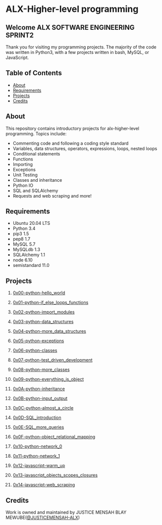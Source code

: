# ALX-Higher-level programming

## Welcome ALX SOFTWARE ENGINEERING SPRINT2
Thank you for visiting my programming projects. The majority of the code was written in Python3, with a few projects written in bash, MySQL, or JavaScript.

## Table of Contents
* [About](#about)
* [Requirements](#requirements)
* [Projects](#projects)
* [Credits](#credits)

## About
This repository contains introductory projects for alx-higher-level programming. Topics include:
- Commenting code and following a coding style standard
- Variables, data structures, operators, expressions, loops, nested loops
- Conditional statements
- Functions
- Importing
- Exceptions
- Unit Testing
- Classes and inheritance
- Python IO
- SQL and SQLAlchemy
- Requests and web scraping
and more!

## Requirements
* Ubuntu 20.04 LTS
* Python 3.4
* pip3 1.5
* pep8 1.7
* MySQL 5.7
* MySQLdb 1.3
* SQLAlchemy 1.1
* node 6.10
* semistandard 11.0

## Projects

1. [0x00-python-hello_world](./0x00-python-hello_world)

2. [0x01-python-if_else_loops_functions](./0x01-python-if_else_loops_functions)

3. [0x02-python-import_modules](./0x02-python-import_modules)

4. [0x03-python-data_structures](./0x03-python-data_structures)

5. [0x04-python-more_data_structures](./0x04-python-more_data_structures)

6. [0x05-python-exceptions](./0x05-python-exceptions)

7. [0x06-python-classes](./0x06-python-classes)

8. [0x07-python-test_driven_development](./0x07-python-test_driven_development)

9. [0x08-python-more_classes](./0x08-python-more_classes)

10. [0x09-python-everything_is_object](./0x09-python-everything_is_object)

11. [0x0A-python-inheritance](./0x0A-python-inheritance)

12. [0x0B-python-input_output](./0x0B-python-input_output)

13. [0x0C-python-almost_a_circle](./0x0C-python-almost_a_circle)

14. [0x0D-SQL_introduction](./0x0D-SQL_introduction)

15. [0x0E-SQL_more_queries](./0x0E-SQL_more_queries)

16. [0x0F-python-object_relational_mapping](./0x0F-python-object_relational_mapping)

17. [0x10-python-network_0](./0x10-python-network_0)

18. [0x11-python-network_1](./0x11-python-network_1)

19. [0x12-javascript-warm_up](./0x12-javascript-warm_up)

20. [0x13-javascript_objects_scopes_closures](./0x13-javascript_objects_scopes_closures)

21. [0x14-javascript-web_scraping](./0x14-javascript-web_scraping)

## Credits
Work is owned and maintained by JUSTICE MENSAH BLAY MEWUBE([@JUSTICEMENSAH-ALX](https://twitter.com/JUSTICEMBLAY))
